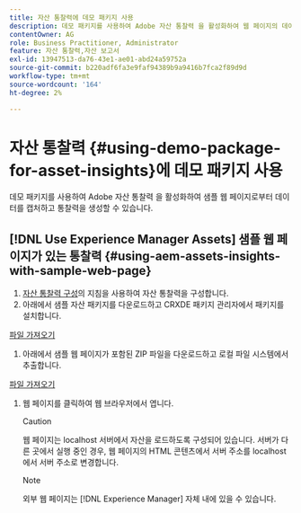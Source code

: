 ```yaml
---
title: 자산 통찰력에 데모 패키지 사용
description: 데모 패키지를 사용하여 Adobe 자산 통찰력 을 활성화하여 웹 페이지의 데이터를 캡처하고 통찰력을 생성합니다.
contentOwner: AG
role: Business Practitioner, Administrator
feature: 자산 통찰력,자산 보고서
exl-id: 13947513-da76-43e1-ae01-abd24a59752a
source-git-commit: b220adf6fa3e9faf94389b9a9416b7fca2f89d9d
workflow-type: tm+mt
source-wordcount: '164'
ht-degree: 2%

---
```


# 자산 통찰력 {#using-demo-package-for-asset-insights}에 데모 패키지 사용

데모 패키지를 사용하여 Adobe 자산 통찰력 을 활성화하여 샘플 웹 페이지로부터 데이터를 캡처하고 통찰력을 생성할 수 있습니다.

## [!DNL Use Experience Manager Assets] 샘플 웹 페이지가 있는 통찰력   {#using-aem-assets-insights-with-sample-web-page}

1. [자산 통찰력 구성](configure-asset-insights.md)의 지침을 사용하여 자산 통찰력을 구성합니다.
1. 아래에서 샘플 자산 패키지를 다운로드하고 CRXDE 패키지 관리자에서 패키지를 설치합니다.

[파일 가져오기](assets/insightsdemo.zip)

1. 아래에서 샘플 웹 페이지가 포함된 ZIP 파일을 다운로드하고 로컬 파일 시스템에서 추출합니다.

[파일 가져오기](assets/demosite.zip)

1. 웹 페이지를 클릭하여 웹 브라우저에서 엽니다.

   >[!CAUTION]
   >
   >웹 페이지는 localhost 서버에서 자산을 로드하도록 구성되어 있습니다. 서버가 다른 곳에서 실행 중인 경우, 웹 페이지의 HTML 콘텐츠에서 서버 주소를 localhost에서 서버 주소로 변경합니다.

   >[!NOTE]
   >
   >외부 웹 페이지는 [!DNL Experience Manager] 자체 내에 있을 수 있습니다.
